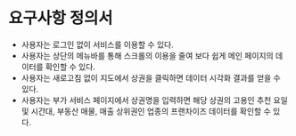 # 요구사항 정의서
  
- 사용자는 로그인 없이 서비스를 이용할 수 있다.
- 사용자는 상단의 메뉴바를 통해 스크롤의 이용을 줄여 보다 쉽게 메인 페이지의 데이터를 확인할 수 있다.
- 사용자는 새로고침 없이 지도에서 상권을 클릭하면 데이터 시각화 결과를 얻을 수 있다.
- 사용자는 부가 서비스 페이지에서 상권명을 입력하면 해당 상권의 고용인 추천 요일 및 시간대, 부동산 매물, 매출 상위권인 업종의 프랜차이즈 데이터를 확인할 수 있다.
  
